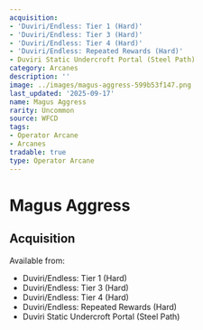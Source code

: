 ```yaml
---
acquisition:
- 'Duviri/Endless: Tier 1 (Hard)'
- 'Duviri/Endless: Tier 3 (Hard)'
- 'Duviri/Endless: Tier 4 (Hard)'
- 'Duviri/Endless: Repeated Rewards (Hard)'
- Duviri Static Undercroft Portal (Steel Path)
category: Arcanes
description: ''
image: ../images/magus-aggress-599b53f147.png
last_updated: '2025-09-17'
name: Magus Aggress
rarity: Uncommon
source: WFCD
tags:
- Operator Arcane
- Arcanes
tradable: true
type: Operator Arcane
---
```


# Magus Aggress

## Acquisition

Available from:
- Duviri/Endless: Tier 1 (Hard)
- Duviri/Endless: Tier 3 (Hard)
- Duviri/Endless: Tier 4 (Hard)
- Duviri/Endless: Repeated Rewards (Hard)
- Duviri Static Undercroft Portal (Steel Path)

